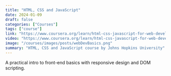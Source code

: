 ```yaml
---
title: "HTML, CSS and JavaScript"
date: 2024-01-09
draft: false
categories: ["Courses"]
tags: ["course"]
link: "https://www.coursera.org/learn/html-css-javascript-for-web-developers"
video: "https://www.coursera.org/learn/html-css-javascript-for-web-developers"
image: "/courses/images/posts/webDevBasics.png"
summary: "HTML, CSS and JavaScript course by Johns Hopkins University"
---
```


A practical intro to front-end basics with responsive design and DOM scripting.
